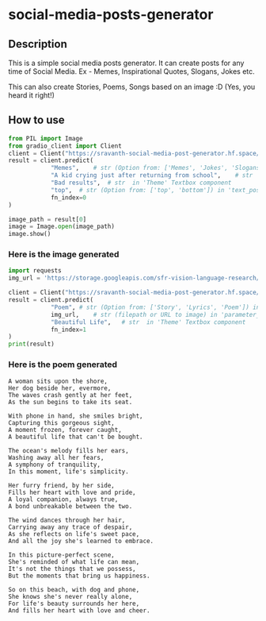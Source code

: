# social-media-posts-generator

## Description

This is a simple social media posts generator. It can create posts for any time of Social Media. Ex - Memes, Inspirational Quotes, Slogans, Jokes etc. 

This can also create Stories, Poems, Songs based on an image :D (Yes, you heard it right!)

## How to use

```python
from PIL import Image
from gradio_client import Client
client = Client("https://sravanth-social-media-post-generator.hf.space/")
result = client.predict(
            "Memes",	# str (Option from: ['Memes', 'Jokes', 'Slogans', 'Inspirational Quotes']) in 'Category' Dropdown component
            "A kid crying just after returning from school",	# str  in 'Image Description/prompt' Textbox component
            "Bad results",	# str  in 'Theme' Textbox component
            "top",	# str (Option from: ['top', 'bottom']) in 'text_position' Dropdown component
            fn_index=0
)

image_path = result[0]
image = Image.open(image_path)
image.show()
```
### Here is the image generated

```python
import requests
img_url = 'https://storage.googleapis.com/sfr-vision-language-research/BLIP/demo.jpg'

client = Client("https://sravanth-social-media-post-generator.hf.space/")
result = client.predict(
            "Poem",	# str (Option from: ['Story', 'Lyrics', 'Poem']) in 'Category' Dropdown component
            img_url,	# str (filepath or URL to image) in 'parameter_17' Image component
            "Beautiful Life",	# str  in 'Theme' Textbox component
            fn_index=1
)
print(result)
``` 
### Here is the poem generated

```
A woman sits upon the shore,
Her dog beside her, evermore,
The waves crash gently at her feet,
As the sun begins to take its seat.

With phone in hand, she smiles bright,
Capturing this gorgeous sight,
A moment frozen, forever caught,
A beautiful life that can't be bought.

The ocean's melody fills her ears,
Washing away all her fears,
A symphony of tranquility,
In this moment, life's simplicity.

Her furry friend, by her side,
Fills her heart with love and pride,
A loyal companion, always true,
A bond unbreakable between the two.

The wind dances through her hair,
Carrying away any trace of despair,
As she reflects on life's sweet pace,
And all the joy she's learned to embrace.

In this picture-perfect scene,
She's reminded of what life can mean,
It's not the things that we possess,
But the moments that bring us happiness.

So on this beach, with dog and phone,
She knows she's never really alone,
For life's beauty surrounds her here,
And fills her heart with love and cheer.
```



